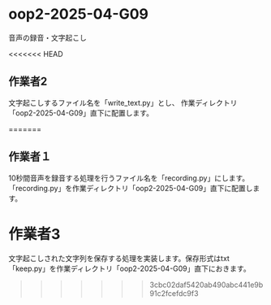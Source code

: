 # oop2-2025-04-G09
音声の録音・文字起こし

<<<<<<< HEAD
## 作業者2
文字起こしするファイル名を「write_text.py」とし、
作業ディレクトリ「oop2-2025-04-G09」直下に配置します。

=======

## 作業者１
10秒間音声を録音する処理を行うファイル名を「recording.py」にします。
「recording.py」を作業ディレクトリ「oop2-2025-04-G09」直下に配置します。

# 作業者3
文字起こしされた文字列を保存する処理を実装します。保存形式はtxt
「keep.py」を作業ディレクトリ「oop2-2025-04-G09」直下におきます。
>>>>>>> 3cbc02daf5420ab490abc441e9b91c2fcefdc9f3
